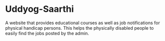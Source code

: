 # Uddyog-Saarthi
A website that provides educational courses as well as job notifications for physical handicap persons.
This helps the physically disabled people to easily find the jobs posted by the admin.
